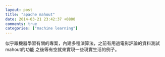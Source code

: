 ```yaml
---
layout: post
title: "apache mahout"
date: 2014-03-21 23:42:37 +0800
comments: true
categories: ["machine learning"]
---
```


似乎跟機器學習有關的專案，內建多種演算法，之前有用過電影評論的資料測試mahout的功能
之後等有空就來實現一些現實生活的例子。